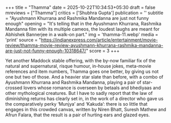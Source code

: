 +++
title = "Thamma"
date = 2025-10-22T10:34:53+05:30
draft = false
mreviews = ["Thamma"]
critics = ['Shubhra Gupta']
publication = ''
subtitle = "Ayushmann Khurrana and Rashmika Mandanna are just not funny enough"
opening = "It's telling that in the Ayushmann Khurrana, Rashmika Mandanna film with its multiple cameos, the loudest laughs are meant for Abhishek Bannerjee in a walk-on part."
img = 'thamma-11.webp'
media = 'print'
source = "https://indianexpress.com/article/entertainment/movie-review/thamma-movie-review-ayushmann-khurrana-rashmika-mandanna-are-just-not-funny-enough-10318647/"
score = 3
+++

Yet another Maddock stable offering, with the by-now familiar fix of the natural and supernatural, risque humour, in-house jokes, meta-movie references and item numbers, Thamma goes one better, by giving us not one but two of those. And a heavier star slate than before, with a combo of Ayushmann Khurrana and Rashmika Mandanna, playing a pair of star-crossed lovers whose romance is overseen by betaals and bhediyaas and other mythological creatures. But I have to sadly report that the law of diminishing returns has clearly set in, in the work of a director who gave us the comparatively perky ‘Munjya’ and ‘Kakuda’: there is so little that engages in this crowded canvas, written by Niren Bhatt, Suresh Mathew and Afrun Falara, that the result is a pair of hurting ears and glazed eyes.
